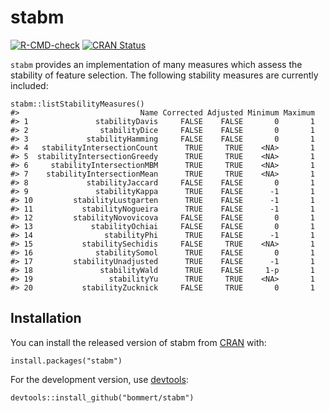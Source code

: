 
<!-- README.md is generated from README.Rmd. Please edit that file -->

stabm
=====

[![R-CMD-check](https://github.com/bommert/stabm/workflows/R-CMD-check/badge.svg)](https://github.com/bommert/stabm/actions)
[![CRAN
Status](https://www.r-pkg.org/badges/version-ago/stabm)](https://cran.r-project.org/package=stabm)

`stabm` provides an implementation of many measures which assess the
stability of feature selection. The following stability measures are
currently included:

    stabm::listStabilityMeasures()
    #>                           Name Corrected Adjusted Minimum Maximum
    #> 1               stabilityDavis     FALSE    FALSE       0       1
    #> 2                stabilityDice     FALSE    FALSE       0       1
    #> 3             stabilityHamming     FALSE    FALSE       0       1
    #> 4   stabilityIntersectionCount      TRUE     TRUE    <NA>       1
    #> 5  stabilityIntersectionGreedy      TRUE     TRUE    <NA>       1
    #> 6     stabilityIntersectionMBM      TRUE     TRUE    <NA>       1
    #> 7    stabilityIntersectionMean      TRUE     TRUE    <NA>       1
    #> 8             stabilityJaccard     FALSE    FALSE       0       1
    #> 9               stabilityKappa      TRUE    FALSE      -1       1
    #> 10         stabilityLustgarten      TRUE    FALSE      -1       1
    #> 11           stabilityNogueira      TRUE    FALSE      -1       1
    #> 12         stabilityNovovicova     FALSE    FALSE       0       1
    #> 13             stabilityOchiai     FALSE    FALSE       0       1
    #> 14                stabilityPhi      TRUE    FALSE      -1       1
    #> 15           stabilitySechidis     FALSE     TRUE    <NA>       1
    #> 16              stabilitySomol      TRUE    FALSE       0       1
    #> 17         stabilityUnadjusted      TRUE    FALSE      -1       1
    #> 18               stabilityWald      TRUE    FALSE     1-p       1
    #> 19                 stabilityYu      TRUE     TRUE    <NA>       1
    #> 20           stabilityZucknick     FALSE     TRUE       0       1

Installation
------------

You can install the released version of stabm from
[CRAN](https://cran.r-project.org/package=stabm) with:

    install.packages("stabm")

For the development version, use
[devtools](https://cran.r-project.org/package=devtools):

    devtools::install_github("bommert/stabm")
